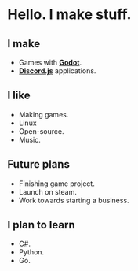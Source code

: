 # Hello. I make stuff.

## I make

- Games with **[Godot](https://github.com/godotengine/godot)**.
- **[Discord.js](https://github.com/discordjs/discord.js/)** applications.

## I like

- Making games.
- Linux
- Open-source.
- Music.

## Future plans

- Finishing game project.
- Launch on steam.
- Work towards starting a business.

## I plan to learn

- C#.
- Python.
- Go.
